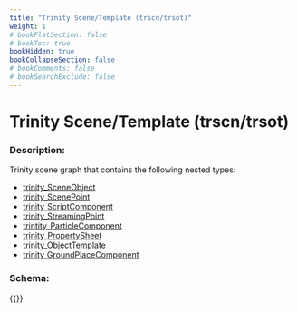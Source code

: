 ```yaml
---
title: "Trinity Scene/Template (trscn/trsot)"
weight: 1
# bookFlatSection: false
# bookToc: true
bookHidden: true
bookCollapseSection: false
# bookComments: false
# bookSearchExclude: false
---
```

# Trinity Scene/Template (trscn/trsot)

### Description:

Trinity scene graph that contains the following nested types:
 - [trinity_SceneObject](../trinity_sceneobject)
 - [trinity_ScenePoint](../trinity_scenepoint)
 - [trinity_ScriptComponent](../trinity_scriptcomponent)
 - [trinity_StreamingPoint](../trinity_streamingpoint)
 - [trintity_ParticleComponent](../trintity_particlecomponent)
 - [trinity_PropertySheet](../trinity_propertysheet)
 - [trinity_ObjectTemplate](../trinity_objecttemplate)
 - [trinity_GroundPlaceComponent](../trinity_groundplacecomponent)

### Schema:

{{<github repo="pkZukan/PokeDocs" file="/SV/Flatbuffers/scene/trinity_Scene.fbs" lang="ts">}}